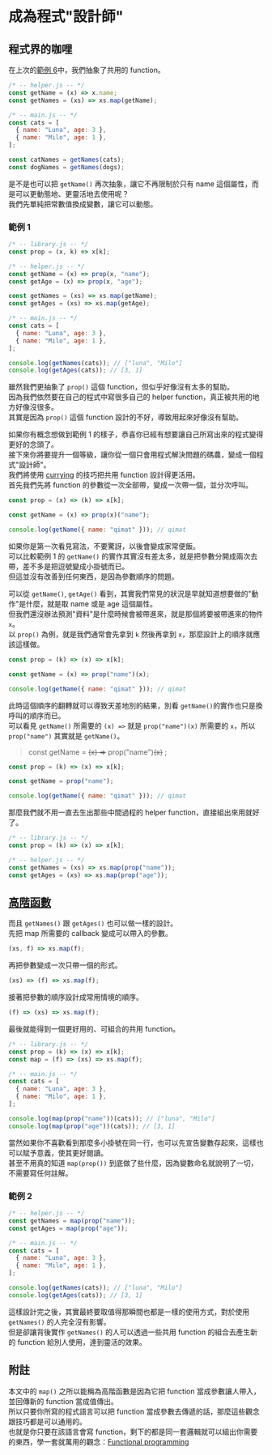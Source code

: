 # 成為程式"設計師"

## 程式界的咖哩

在上次的[範例 6]中，我們抽象了共用的 function。

```js
/* -- helper.js -- */
const getName = (x) => x.name;
const getNames = (xs) => xs.map(getName);

/* -- main.js -- */
const cats = [
  { name: "Luna", age: 3 },
  { name: "Milo", age: 1 },
];

const catNames = getNames(cats);
const dogNames = getNames(dogs);
```

是不是也可以把 `getName()` 再次抽象，讓它不再限制於只有 name 這個屬性，而是可以更動態地、更靈活地去使用呢？  
我們先單純把常數值換成變數，讓它可以動態。

### 範例 1

```js
/* -- library.js -- */
const prop = (x, k) => x[k];

/* -- helper.js -- */
const getName = (x) => prop(x, "name");
const getAge = (x) => prop(x, "age");

const getNames = (xs) => xs.map(getName);
const getAges = (xs) => xs.map(getAge);

/* -- main.js -- */
const cats = [
  { name: "Luna", age: 3 },
  { name: "Milo", age: 1 },
];

console.log(getNames(cats)); // ["luna", "Milo"]
console.log(getAges(cats)); // [3, 1]
```

雖然我們更抽象了 `prop()` 這個 function，但似乎好像沒有太多的幫助。  
因為我們依然要在自己的程式中寫很多自己的 helper function，真正被共用的地方好像沒很多。  
其實是因為 `prop()` 這個 function 設計的不好，導致用起來好像沒有幫助。

如果你有概念想做到範例 1 的樣子，恭喜你已經有想要讓自己所寫出來的程式變得更好的念頭了。  
接下來你將要提升一個等級，讓你從一個只會用程式解決問題的碼農，變成一個程式"設計師"。  
我們將使用 [currying] 的技巧把共用 function 設計得更活用。  
首先我們先將 function 的參數從一次全部帶，變成一次帶一個，並分次呼叫。

```js
const prop = (x) => (k) => x[k];

const getName = (x) => prop(x)("name");

console.log(getName({ name: "qimat" })); // qimat
```

如果你是第一次看見寫法，不要驚訝，以後會變成家常便飯。  
可以比較範例 1 的 `getName()` 的實作其實沒有差太多，就是把參數分開成兩次去帶，差不多是把逗號變成小掛號而已。  
但這並沒有改善到任何東西，是因為參數順序的問題。

可以從 `getName()`, `getAge()` 看到，其實我們常見的狀況是早就知道想要做的"動作"是什麼，就是取 name 或是 age 這個屬性。  
但我們還沒辦法預測"資料"是什麼時候會被帶進來，就是那個將要被帶進來的物件 `x`。  
以 `prop()` 為例，就是我們通常會先拿到 `k` 然後再拿到 `x`，那麼設計上的順序就應該這樣做。

```js
const prop = (k) => (x) => x[k];

const getName = (x) => prop("name")(x);

console.log(getName({ name: "qimat" })); // qimat
```

此時這個順序的翻轉就可以導致天差地別的結果，別看 `getName()`的實作也只是換呼叫的順序而已。  
可以看見 `getName()` 所需要的 `(x) =>` 就是 `prop("name")(x)` 所需要的 `x`，所以 `prop("name")` 其實就是 `getName()`。

> const getName = ~~(x) =>~~ prop("name")~~(x)~~ ;

```js
const prop = (k) => (x) => x[k];

const getName = prop("name");

console.log(getName({ name: "qimat" })); // qimat
```

那麼我們就不用一直去生出那些中間過程的 helper function，直接組出來用就好了。

```js
/* -- library.js -- */
const prop = (k) => (x) => x[k];

/* -- helper.js -- */
const getNames = (xs) => xs.map(prop("name"));
const getAges = (xs) => xs.map(prop("age"));
```

## [高階函數]

而且 `getNames()` 跟 `getAges()` 也可以做一樣的設計。  
先把 map 所需要的 callback 變成可以帶入的參數。

```js
(xs, f) => xs.map(f);
```

再把參數變成一次只帶一個的形式。

```js
(xs) => (f) => xs.map(f);
```

接著把參數的順序設計成常用情境的順序。

```js
(f) => (xs) => xs.map(f);
```

最後就能得到一個更好用的、可組合的共用 function。

```js
/* -- library.js -- */
const prop = (k) => (x) => x[k];
const map = (f) => (xs) => xs.map(f);

/* -- main.js -- */
const cats = [
  { name: "Luna", age: 3 },
  { name: "Milo", age: 1 },
];

console.log(map(prop("name"))(cats)); // ["luna", "Milo"]
console.log(map(prop("age"))(cats)); // [3, 1]
```

當然如果你不喜歡看到那麼多小掛號在同一行，也可以先宣告變數存起來，這樣也可以賦予意義，使其更好閱讀。  
甚至不用真的知道 `map(prop())` 到底做了些什麼，因為變數命名就說明了一切，不需要寫任何註解。

### 範例 2

```js
/* -- helper.js -- */
const getNames = map(prop("name"));
const getAges = map(prop("age"));

/* -- main.js -- */
const cats = [
  { name: "Luna", age: 3 },
  { name: "Milo", age: 1 },
];

console.log(getNames(cats)); // ["luna", "Milo"]
console.log(getAges(cats)); // [3, 1]
```

這樣設計完之後，其實最終要取值得那瞬間也都是一樣的使用方式，對於使用 `getNames()` 的人完全沒有影響。  
但是卻讓背後實作 `getNames()` 的人可以透過一些共用 function 的組合去產生新的 function 給別人使用，達到靈活的效果。

## 附註

本文中的 `map()` 之所以能稱為高階函數是因為它把 function 當成參數讓人帶入，並回傳新的 function 當成值傳出。  
所以只要你所寫的程式語言可以把 function 當成參數去傳遞的話，那麼這些觀念跟技巧都是可以通用的。  
也就是你只要在該語言會寫 function，剩下的都是同一套邏輯就可以組出你需要的東西，學一套就萬用的觀念：[Functional programming]

[範例 6]: https://github.com/QimatLuo/best_practice/blob/main/xyz.md#%E7%AF%84%E4%BE%8B-6
[currying]: https://zh.wikipedia.org/wiki/%E6%9F%AF%E9%87%8C%E5%8C%96
[高階函數]: https://zh.wikipedia.org/wiki/%E9%AB%98%E9%98%B6%E5%87%BD%E6%95%B0
[functional programming]: https://zh.wikipedia.org/zh-tw/%E5%87%BD%E6%95%B0%E5%BC%8F%E7%BC%96%E7%A8%8B

